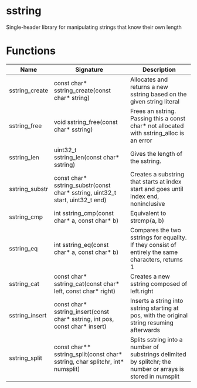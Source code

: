 # sstring
Single-header library for manipulating strings that know their own length


# Functions
| Name | Signature | Description |
| ---- | --------- | ----------- |
| sstring_create | const char* sstring_create(const char* string) | Allocates and returns a new sstring based on the given string literal |
| sstring_free | void sstring_free(const char\* sstring) | Frees an sstring. Passing this a const char\* not allocated with sstring_alloc is an error |
| sstring_len | uint32_t sstring_len(const char\* sstring) | Gives the length of the sstring. |
| sstring_substr | const char\* sstring_substr(const char\* sstring, uint32_t start, uint32_t end) | Creates a substring that starts at index start and goes until index end, noninclusive | 
| sstring_cmp | int sstring_cmp(const char\* a, const char\* b) | Equivalent to strcmp(a, b) |
| sstring_eq | int sstring_eq(const char\* a, const char\* b) | Compares the two sstrings for equality. If they consist of entirely the same characters, returns 1 |
| sstring_cat | const char\* sstring_cat(const char\* left, const char\* right) | Creates a new sstring composed of left.right |
| sstring_insert | const char\* sstring_insert(const char* sstring, int pos, const char* insert) | Inserts a string into sstring starting at pos, with the original string resuming afterwards |
| sstring_split | const char** sstring_split(const char* sstring, char splitchr, int* numsplit) | Splits sstring into a number of substrings delimited by splitchr; the number or arrays is stored in numsplit | 
